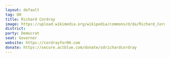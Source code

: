 ```yaml
---
layout: default
tag: OH
title: Richard Cordray
image: https://upload.wikimedia.org/wikipedia/commons/d/da/Richard_Cordray_official_photo.jpg
district: 
party: Democrat
seat: Governor
website: https://cordrayforOH.com
donate: https://secure.actblue.com/donate/sdrichardcordray
---
```

